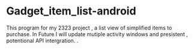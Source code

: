 # Gadget_item_list-android
This program for my 2323 project , a list view of simplified items to purchase.
In Future I will update mutiple activity windows and presistent , potentional API intergration.
.  
